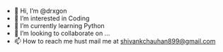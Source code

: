 - 👋 Hi, I’m @drxgon
- 👀 I’m interested in Coding
- 🌱 I’m currently learning Python
- 💞️ I’m looking to collaborate on ...
- 📫 How to reach me hust mail me at shivankchauhan899@gmail.com

<!---
shivank99/shivank99 is a ✨ special ✨ repository because its `README.md` (this file) appears on your GitHub profile.
You can click the Preview link to take a look at your changes.
--->
